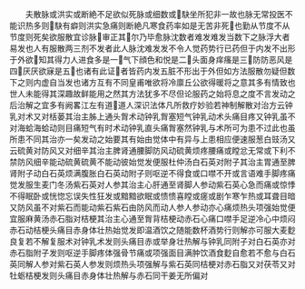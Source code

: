 <!-- { "loadSidebar": true } -->
　　夫散脉或洪实或断絶不足欲似死脉或细数或駃坐所犯非一故也脉无常投医不能识热多则駃有癖则洪实急痛则断絶凡寒食药率如是无苦非死也勤从节度不从节度则死矣欲服散宜诊脉审正其尔乃毕愈脉沈数者难发难发当数下之脉浮大者易发也人有服散两三剂不发者此人脉沈难发发不令人觉药势行已药但于内发不出形于外欲知其得力人进食多是一气下顔色和悦是二头面身痒瘙是三防防恶风是四厌厌欲寐是五也诸有此证者皆药内发五脏不形出于外但如方法服散勿疑但数下之则内虚自当发也诸方互有不同皇甫唯欲将冷廪丘公欲得暖将之意其多有情致也世人未能得其深趣故鲜能用之然其方法犹多不尽但论服药之始将息之度不言发动之后治解之宜多有阙畧江左有道道人深识法体凡所救疗妙验若神制解散对治方云钟乳对术又对栝蒌其治主胏上通头胷术动钟乳胷塞短气钟乳动术头痛目疼又钟乳虽不对海蛤海蛤动则目痛短气有时术动钟乳直头痛胷塞然钟乳与术所可为患不过此也虽所患不同其治亦一矣发动之始要其有始由觉体中有异与上患相应便速服葱白豉汤又云硫黄对防风又对细辛其治主脾肾通腰脚防风动硫黄烦疼腰痛或瞠忿无常或下利不禁防风细辛能动硫黄硫黄不能动彼始觉发便服杜仲汤白石英对附子其治主胃通至脾肾附子动白石英烦满腹胀白石英动附子则呕逆不得食或口噤不开或言语难手脚疼痛觉发服生麦门冬汤紫石英对人参其治主心肝通至肾脚人参动紫石英心急而痛或惊悸不得眠卧或恍惚忘误失性狂发或黯黯欲眠或愦愦喜瞠或瘥或剧乍寒乍热或耳聋目暗又防风虽不对紫石而能动紫石紫石由防风而动人参人参动亦心痛烦热头项强始觉便宜服麻黄汤赤石脂对桔梗其治主心通至胷背桔梗动赤石心痛口噤手足逆冷心中烦闷赤石动桔梗头痛目赤身体壮热始觉发即温酒饮之随能数杯酒势行则解亦可服大麦麨良复若不解复服术对钟乳术发则头痛目赤或举身壮热解与钟乳同附子对白石英亦对赤石脂附子发则呕逆手脚疼体强骨节痛或项强面目满肿饮酒食麨自愈若不愈与白石英同解人参对紫石英人参发则烦热头项强解与紫石英同桔梗对赤石脂又对茯苓又对牡蛎桔梗发则头痛目赤身体壮热解与赤石同干姜无所偏对

